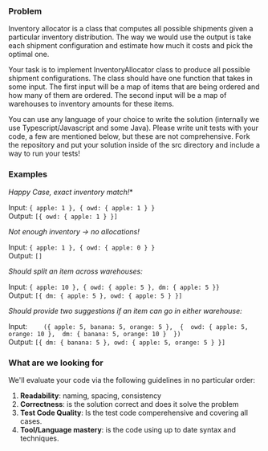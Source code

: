 

### Problem

Inventory allocator is a class that computes all possible shipments given a particular inventory distribution. The way we would use the output is take each shipment configuration and estimate how much it costs and pick the optimal one.

Your task is to implement InventoryAllocator class to produce all possible shipment configurations. The class should have one function that takes in some input. The first input will be a map of items that are being ordered and how many of them are ordered. The second input will be a map of warehouses to inventory amounts for these items. 

You can use any language of your choice to write the solution (internally we use Typescript/Javascript and some Java). Please write unit tests with your code, a few are mentioned below, but these are not comprehensive. Fork the repository and put your solution inside of the src directory and include a way to run your tests!

### Examples

*Happy Case, exact inventory match!**

Input: `{ apple: 1 }, { owd: { apple: 1 } }`  
Output: `[{ owd: { apple: 1 } }]`

*Not enough inventory -> no allocations!*

Input: `{ apple: 1 }, { owd: { apple: 0 } }`  
Output: `[]`

*Should split an item across warehouses:*

Input: `{ apple: 10 }, { owd: { apple: 5 }, dm: { apple: 5 }}`  
Output: `[{ dm: { apple: 5 }, owd: { apple: 5 } }]`

*Should provide two suggestions if an item can go in either warehouse:*

Input: ```   
       ({ apple: 5, banana: 5, orange: 5 }, 
       { 
          owd: { apple: 5, orange: 10 }, 
          dm: { banana: 5, orange: 10 } 
       })```  
Output: `[{ dm: { banana: 5 }, owd: { apple: 5, orange: 5 } }]`

### What are we looking for

We'll evaluate your code via the following guidelines in no particular order:

1. **Readability**: naming, spacing, consistency
2. **Correctness**: is the solution correct and does it solve the problem
1. **Test Code Quality**: Is the test code comperehensive and covering all cases.
1. **Tool/Language mastery**: is the code using up to date syntax and techniques. 